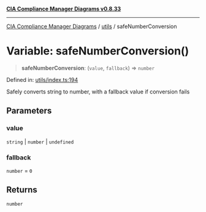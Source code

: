 [**CIA Compliance Manager Diagrams v0.8.33**](../../README.md)

***

[CIA Compliance Manager Diagrams](../../modules.md) / [utils](../README.md) / safeNumberConversion

# Variable: safeNumberConversion()

> **safeNumberConversion**: (`value`, `fallback`) => `number`

Defined in: [utils/index.ts:194](https://github.com/Hack23/cia-compliance-manager/blob/1f4f2c51bc48d917eff1eb43881cee05d381f406/src/utils/index.ts#L194)

Safely converts string to number, with a fallback value if conversion fails

## Parameters

### value

`string` | `number` | `undefined`

### fallback

`number` = `0`

## Returns

`number`
